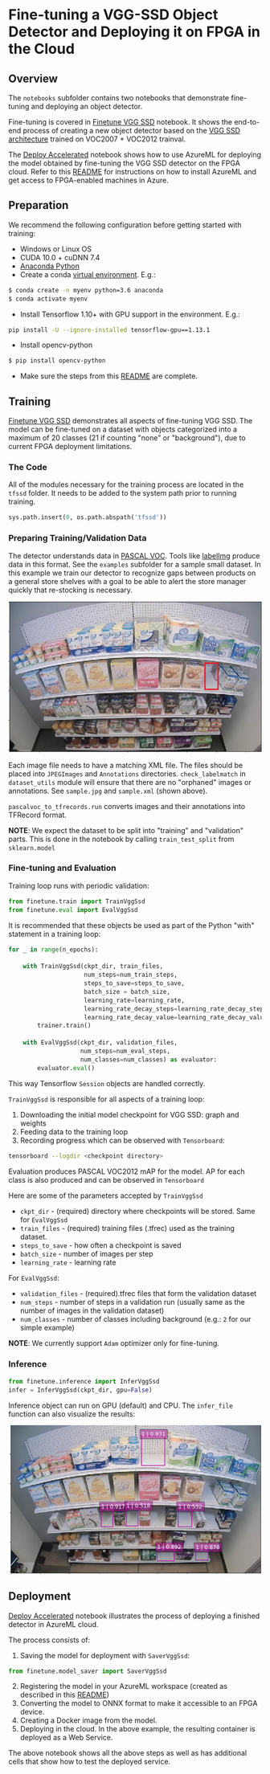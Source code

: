 # Fine-tuning a VGG-SSD Object Detector and Deploying it on FPGA in the Cloud

## Overview

The `notebooks` subfolder contains two notebooks that demonstrate fine-tuning and deploying an object detector. 

Fine-tuning is covered in [Finetune VGG SSD](notebooks/Finetune%20VGG%20SSD.ipynb) notebook. It shows the end-to-end process of creating a new object detector based on the [VGG SSD architecture](https://www.cs.unc.edu/~wliu/papers/ssd.pdf) trained on VOC2007 + VOC2012 trainval. 

The [Deploy Accelerated](notebooks/Deploy%20Accelerated.ipynb) notebook shows how to use AzureML for deploying the model obtained by fine-tuning the VGG SSD detector on the FPGA cloud. Refer to this [README](../README.md) for instructions on how to install AzureML and get access to FPGA-enabled machines in Azure.

## Preparation

We recommend the following configuration before getting started with training:

* Windows or Linux OS
* CUDA 10.0 + cuDNN 7.4
* [Anaconda Python](https://www.anaconda.com/distribution/)
* Create a conda [virtual environment](https://docs.conda.io/projects/conda/en/latest/user-guide/tasks/manage-environments.html). E.g.:

```sh
$ conda create -n myenv python=3.6 anaconda
$ conda activate myenv
```
* Install Tensorflow 1.10+ with GPU support in the environment. E.g.:

```sh
pip install -U --ignore-installed tensorflow-gpu==1.13.1
```
* Install opencv-python

```sh
$ pip install opencv-python
```

* Make sure the steps from this [README](../README.md) are complete.


## Training

[Finetune VGG SSD](notebooks/Finetune%20VGG%20SSD.ipynb) demonstrates all aspects of fine-tuning VGG SSD. The model can be fine-tuned on a dataset with objects categorized into a maximum of 20 classes (21 if counting "none" or "background"), due to current FPGA deployment limitations.

### The Code

All of the modules necessary for the training process are located in the `tfssd` folder. It needs to be added to the system path prior to running training.

```python
sys.path.insert(0, os.path.abspath('tfssd'))
```

### Preparing Training/Validation Data

The detector understands data in [PASCAL VOC](https://gist.github.com/Prasad9/30900b0ef1375cc7385f4d85135fdb44). Tools like [labelImg](https://github.com/tzutalin/labelImg) produce data in this format. See the `examples` subfolder for a sample small dataset. In this example we train our detector to recognize gaps between products on a general store shelves with a goal to be able to alert the store manager quickly that re-stocking is necessary.

![](images/annotated.png)

Each image file needs to have a matching XML file. The files should be placed into `JPEGImages` and `Annotations` directories. `check_labelmatch` in `dataset_utils` module will ensure that there are no "orphaned" images or annotations. See `sample.jpg` and `sample.xml` (shown above).

`pascalvoc_to_tfrecords.run` converts images and their annotations into TFRecord format.

**NOTE**: We expect the dataset to be split into "training" and "validation" parts. This is done in the notebook by calling `train_test_split` from `sklearn.model`

### Fine-tuning and Evaluation

Training loop runs with periodic validation:

```python
from finetune.train import TrainVggSsd
from finetune.eval import EvalVggSsd
```

It is recommended that these objects be used as part of the Python "with" statement in a training loop:

```python
for _ in range(n_epochs):

    with TrainVggSsd(ckpt_dir, train_files, 
                     num_steps=num_train_steps, 
                     steps_to_save=steps_to_save, 
                     batch_size = batch_size,
                     learning_rate=learning_rate,
                     learning_rate_decay_steps=learning_rate_decay_steps, 
                     learning_rate_decay_value=learning_rate_decay_value) as trainer:
        trainer.train()

    with EvalVggSsd(ckpt_dir, validation_files, 
                    num_steps=num_eval_steps, 
                    num_classes=num_classes) as evaluator:
        evaluator.eval()
```

This way Tensorflow `Session` objects are handled correctly.

`TrainVggSsd` is responsible for all aspects of a training loop:

1. Downloading the initial model checkpoint for VGG SSD: graph and weights
2. Feeding data to the training loop
3. Recording progress which can be observed with `Tensorboard`:

```sh
tensorboard --logdir <checkpoint directory>
```

Evaluation produces PASCAL VOC2012 mAP for the model. AP for each class is also produced and can be observed in `Tensorboard`

Here are some of the parameters accepted by `TrainVggSsd`

* `ckpt_dir` - (required) directory where checkpoints will be stored. Same for `EvalVggSsd`
* `train_files` - (required) training files (.tfrec) used as the training dataset.
* `steps_to_save` - how often a checkpoint is saved
* `batch_size` - number of images per step
* `learning_rate` - learning rate

For `EvalVggSsd`:

* `validation_files` - (required).tfrec files that form the validation dataset
* `num_steps` - number of steps in a validation run (usually same as the number of images in the validation dataset)
* `num_classes` - number of classes including background (e.g.: `2` for our simple example)

**NOTE**: We currently support `Adam` optimizer only for fine-tuning.

### Inference

```python
from finetune.inference import InferVggSsd
infer = InferVggSsd(ckpt_dir, gpu=False)
```
Inference object can run on GPU (default) and CPU. The `infer_file` function can also visualize the results:

![results](images/shelf.png)

## Deployment

 [Deploy Accelerated](notebooks/Deploy%20Accelerated.ipynb) notebook illustrates the process of deploying a finished detector in AzureML cloud.

The process consists of:

1. Saving the model for deployment with `SaverVggSsd`:

```python
from finetune.model_saver import SaverVggSsd 
```

2. Registering the model in your AzureML workspace (created as described in this [README](../README.md))
3. Converting the model to ONNX format to make it accessible to an FPGA device.
4. Creating a Docker image from the model.
5. Deploying in the cloud. In the above example, the resulting container is deployed as a Web Service.

The above notebook shows all the above steps as well as has additional cells that show how to test the deployed service.